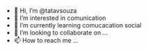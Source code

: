 - 👋 Hi, I’m @tatavsouza
- 👀 I’m interested in comunication
- 🌱 I’m currently learning comucacation social
- 💞️ I’m looking to collaborate on ...
- 📫 How to reach me ...

<!---
tatavsouza/tatavsouza is a ✨ special ✨ repository because its `README.md` (this file) appears on your GitHub profile.
You can click the Preview link to take a look at your changes.
--->
